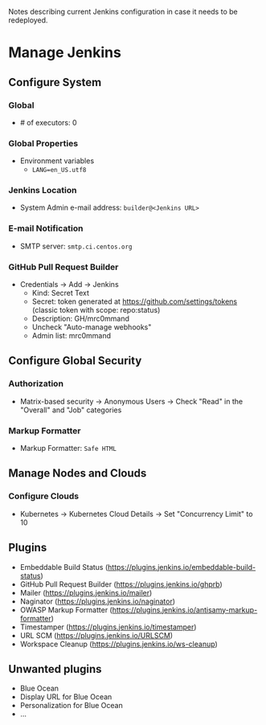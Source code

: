 Notes describing current Jenkins configuration in case it needs to be redeployed.

# Manage Jenkins
## Configure System
### Global
 - \# of executors: 0

### Global Properties
 - Environment variables
    - `LANG=en_US.utf8`

### Jenkins Location
 - System Admin e-mail address: `builder@<Jenkins URL>`

### E-mail Notification
 - SMTP server: `smtp.ci.centos.org`

### GitHub Pull Request Builder
 - Credentials -> Add -> Jenkins
    - Kind: Secret Text
    - Secret: token generated at https://github.com/settings/tokens (classic token with scope: repo:status)
    - Description: GH/mrc0mmand
    - Uncheck "Auto-manage webhooks"
    - Admin list: mrc0mmand

## Configure Global Security
### Authorization
 - Matrix-based security -> Anonymous Users -> Check "Read" in the "Overall" and "Job" categories

### Markup Formatter
 - Markup Formatter: `Safe HTML`

## Manage Nodes and Clouds
### Configure Clouds
 - Kubernetes -> Kubernetes Cloud Details -> Set "Concurrency Limit" to 10

## Plugins
 - Embeddable Build Status (https://plugins.jenkins.io/embeddable-build-status)
 - GitHub Pull Request Builder (https://plugins.jenkins.io/ghprb)
 - Mailer (https://plugins.jenkins.io/mailer)
 - Naginator (https://plugins.jenkins.io/naginator)
 - OWASP Markup Formatter (https://plugins.jenkins.io/antisamy-markup-formatter)
 - Timestamper (https://plugins.jenkins.io/timestamper)
 - URL SCM (https://plugins.jenkins.io/URLSCM)
 - Workspace Cleanup (https://plugins.jenkins.io/ws-cleanup)

## Unwanted plugins
 - Blue Ocean
 - Display URL for Blue Ocean
 - Personalization for Blue Ocean
 - ...
